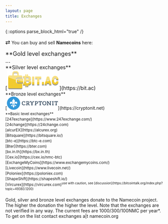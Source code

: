 ```yaml
---
layout: page
title: Exchanges
---
```


{::options parse_block_html="true" /}

<span style="font-size:130%;">&#8644;</span> You can buy and sell **Namecoins** here:

<span style="font-size:130%;">
**Gold level exchanges**<br>
...<br>
</span>

<span style="font-size:115%;">
**Silver level exchanges**<br>
[<img alt="bit.AC" src="images/logo_bitac_164x61.png" width="164px">](https://bit.ac)<br>
</span>

<span style="font-size:100%;">
**Bronze level exchanges**<br>
[<img alt="Cryptonit" src="images/cryptonit.png" width="160px">](https://cryptonit.net)<br>
</span>

<span style="font-size:85%;">
**Basic level exchanges**<br>
[247exchange](https://www.247exchange.com/)<br>
[24change](https://24change.com)<br>
[alcurEX](https://alcurex.org)<br>
[Bitsquare](https://bitsquare.io/)<br>
[btc-e](https://btc-e.com)<br>
[Bter](https://bter.com)<br>
[bx.in.th](https://bx.in.th)<br>
[Cex.io](https://cex.io/nmc-btc)<br>
[ExchangeMyCoins](https://www.exchangemycoins.com/)<br>
[Livecoin](https://www.livecoin.net/)<br>
[Poloniex](https://poloniex.com)<br>
[ShapeShift](https://shapeshift.io/)<br>
[Vircurex](https://vircurex.com)<sup>use with caution, see [discussion](https://bitcointalk.org/index.php?topic=49383.1200)</sup><br>
</span>

Gold, silver and bronze level exchanges donate to the Namecoin project. The higher the donation the higher the level. Note that the exchanges are not verified in any way.
The current fees are 1000/300/100NMC per year*. To get on the list contact exchanges a|t namecoin.org

